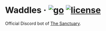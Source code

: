 # Waddles · [![go](https://img.shields.io/badge/go-1.15.2-blue)](https://golang.org) [![license](https://img.shields.io/badge/license-AGPL--3.0-brightgreen)](https://github.com/The-Sanctuary/waddles/blob/master/LICENSE) 

Official Discord bot of [The Sanctuary](https://discord.gg/B3VZhqp).